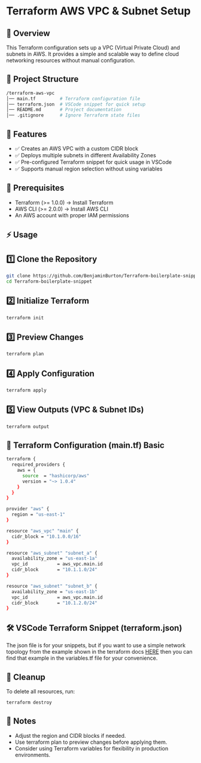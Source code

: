 # Terraform AWS VPC & Subnet Setup

## 📌 Overview

This Terraform configuration sets up a VPC (Virtual Private Cloud) and subnets in AWS. It provides a simple and scalable way to define cloud networking resources without manual configuration.

## 📁 Project Structure

```bash
/terraform-aws-vpc
│── main.tf         # Terraform configuration file
│── terraform.json  # VSCode snippet for quick setup
│── README.md       # Project documentation
│── .gitignore      # Ignore Terraform state files
```

## 🚀 Features

- ✅ Creates an AWS VPC with a custom CIDR block
- ✅ Deploys multiple subnets in different Availability Zones
- ✅ Pre-configured Terraform snippet for quick usage in VSCode
- ✅ Supports manual region selection without using variables

## 🔧 Prerequisites

- Terraform (>= 1.0.0) → Install Terraform
- AWS CLI (>= 2.0.0) → Install AWS CLI
- An AWS account with proper IAM permissions

## ⚡ Usage

## 1️⃣ Clone the Repository

```bash
git clone https://github.com/BenjaminBurton/Terraform-boilerplate-snippet
cd Terraform-boilerplate-snippet
```

## 2️⃣ Initialize Terraform

```bash
terraform init
```

## 3️⃣ Preview Changes

```bash
terraform plan
```

## 4️⃣ Apply Configuration

```bash
terraform apply
```

## 5️⃣ View Outputs (VPC & Subnet IDs)

```bash
terraform output
```

## 📜 Terraform Configuration (main.tf) Basic

```bash
terraform {
  required_providers {
    aws = {
      source  = "hashicorp/aws"
      version = "~> 1.0.4"
    }
  }
}

provider "aws" {
  region = "us-east-1"
}

resource "aws_vpc" "main" {
  cidr_block = "10.1.0.0/16"
}

resource "aws_subnet" "subnet_a" {
  availability_zone = "us-east-1a"
  vpc_id           = aws_vpc.main.id
  cidr_block       = "10.1.1.0/24"
}

resource "aws_subnet" "subnet_b" {
  availability_zone = "us-east-1b"
  vpc_id           = aws_vpc.main.id
  cidr_block       = "10.1.2.0/24"
}
```

## 🛠 VSCode Terraform Snippet (terraform.json)

The json file is for your snippets, but if you want to use a simple network topology from the example shown in the terraform docs [HERE](https://developer.hashicorp.com/terraform/language) then you can find that example in the variables.tf file for your convenience.

## 🛑 Cleanup

To delete all resources, run:

```bash
terraform destroy
```

## 📌 Notes

- Adjust the region and CIDR blocks if needed.
- Use terraform plan to preview changes before applying them.
- Consider using Terraform variables for flexibility in production environments.
